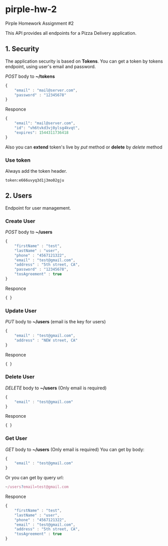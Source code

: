 # pirple-hw-2

Pirple Homework Assignment #2

This API provides all endpoints for a Pizza Delivery application.

## 1. Security

The application security is based on __Tokens__. You can get a token by tokens endpoint, using user's email and password.

_POST_ body to __~/tokens__
```javascript
{
	"email" : "mail@server.com",
	"password" : "12345678"
}
```
Responce
```javascript
{
    "email": "mail@server.com",
    "id": "vh6tvkd3vj0ylsg4kvqt",
    "expires": 1544311736418
}
```
Also you can __extend__ token's live by _put_ method or __delete__ by _delete_ method

### Use token
Always add the token header.
```
token:e666uvyq3d1j3mo02gju
```

## 2. Users

Endpoint for user management.
### Create User
_POST_ body to __~/users__
```javascript
{
	"firstName" : "test",
	"lastName" : "user",
	"phone" : "4567121322",
	"email" : "test@gmail.com",
	"address" : "5th street, CA",
	"password" : "12345678",
	"tosAgreement" : true
}
```
Responce
```javascript
{ }
```

### Update User
_PUT_ body to __~/users__ (email is the key for users)
```javascript
{
	"email" : "test@gmail.com",
	"address" : "NEW street, CA"
}
```
Responce
```javascript
{ }
```

### Delete User
_DELETE_ body to __~/users__ (Only email is required)
```javascript
{
	"email" : "test@gmail.com"
}
```
Responce
```javascript
{ }
```

### Get User
_GET_ body to __~/users__ (Only email is required)
You can get by body:
```javascript
{
	"email" : "test@gmail.com"
}
```

Or you can get by query url:
```javascript
~/users?email=test@gmail.com
```
Responce
```javascript
{
	"firstName" : "test",
	"lastName" : "user",
	"phone" : "4567121322",
	"email" : "test@gmail.com",
	"address" : "5th street, CA",
	"tosAgreement" : true
}
```

